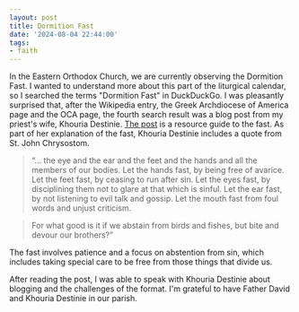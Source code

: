 ```yaml
---
layout: post
title: Dormition Fast
date: '2024-08-04 22:44:00'
tags:
- faith
---
```


In the Eastern Orthodox Church, we are currently observing the Dormition Fast. I wanted to understand more about this part of the liturgical calendar, so I searched the terms "Dormition Fast" in DuckDuckGo. I was pleasantly surprised that, after the Wikipedia entry, the Greek Archdiocese of America page and the OCA page, the fourth search result was a blog post from my priest's wife, Khouria Destinie. [The post](https://www.asceticlifeofmotherhood.com/blog/dormitionguide) is a resource guide to the fast. As part of her explanation of the fast, Khouria Destinie includes a quote from St. John Chrysostom.

> “… the eye and the ear and the feet and the hands and all the members of our bodies. Let the hands fast, by being free of avarice. Let the feet fast, by ceasing to run after sin. Let the eyes fast, by disciplining them not to glare at that which is sinful. Let the ear fast, by not listening to evil talk and gossip. Let the mouth fast from foul words and unjust criticism.

> For what good is it if we abstain from birds and fishes, but bite and devour our brothers?”

The fast involves patience and a focus on abstention from sin, which includes taking special care to be free from those things that divide us. 

After reading the post, I was able to speak with Khouria Destinie about blogging and the challenges of the format. I'm grateful to have Father David and Khouria Destinie in our parish. 